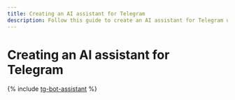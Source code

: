```yaml
---
title: Creating an AI assistant for Telegram
description: Follow this guide to create an AI assistant for Telegram using {{ ml-sdk-full-name }}.
---
```


# Creating an AI assistant for Telegram

{% include [tg-bot-assistant](../../_tutorials/ml-ai/tg-bot-assistant.md) %}